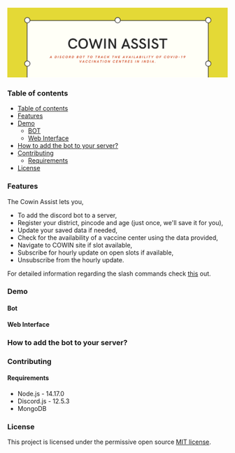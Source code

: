 ![Cowin Assist](images/header.png)

### Table of contents

<!--ts-->

-   [Table of contents](#table-of-contents)
-   [Features](#features)
-   [Demo](#demo)
    -   [BOT](#bot)
    -   [Web Interface](#web-interface)
-   [How to add the bot to your server?](#how-to-add-the-bot-to-your-server)
-   [Contributing](#contributing)
    -   [Requirements](#requirements)
-   [License](#license)
<!--te-->

### Features

The Cowin Assist lets you,

-   To add the discord bot to a server,
-   Register your district, pincode and age (just once, we'll save it for you),
-   Update your saved data if needed,
-   Check for the availability of a vaccine center using the data provided,
-   Navigate to COWIN site if slot available,
-   Subscribe for hourly update on open slots if available,
-   Unsubscribe from the hourly update.

For detailed information regarding the slash commands check [this](commands/README.md) out.

### Demo

#### Bot

#### Web Interface

### How to add the bot to your server?

### Contributing

#### Requirements

-   Node.js - 14.17.0
-   Discord.js - 12.5.3
-   MongoDB

### License
This project is licensed under the permissive open source [MIT license](LICENSE).